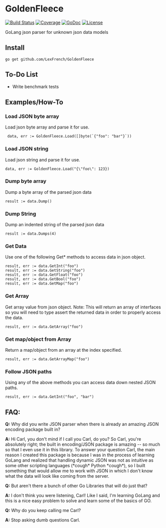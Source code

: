 # GoldenFleece
[![Build Status](https://travis-ci.org/LexFrench/GoldenFleece.svg?branch=master)](https://travis-ci.org/LexFrench/GoldenFleece)
[![Coverage](http://gocover.io/_badge/github.com/LexFrench/GoldenFleece)](http://gocover.io/github.com/LexFrench/GoldenFleece)
[![GoDoc](http://img.shields.io/badge/godoc-reference-blue.svg?style=flat)](https://godoc.org/github.com/LexFrench/GoldenFleece) [![License](https://img.shields.io/badge/license-GPL-lightgrey.svg)](https://github.com/LexFrench/GoldenFleece/blob/master/LICENSE)

GoLang json parser for unknown json data models

## Install

    go get github.com/LexFrench/GoldenFleece

## To-Do List
- Write benchmark tests

## Examples/How-To
### Load JSON byte array
Load json byte array and parse it for use.

     data, err := GoldenFleece.Load([]byte(`{"foo": "bar"}`))

### Load JSON string
Load json string and parse it for use.

    data, err := GoldenFleece.Load("{\"foo\": 123})

### Dump byte array
Dump a byte array of the parsed json data

    result := data.Dump()

### Dump String
Dump an indented string of the parsed json data

    result := data.Dumps(4)

### Get Data
Use one of the following Get* methods to access data in json object.

    result, err := data.GetInt("foo")
    result, err := data.GetString("foo")
    result, err := data.GetFloat("foo")
    result, err := data.GetBool("foo")
    result, err := data.GetMap("foo")

### Get Array
Get array value from json object.
Note: This will return an array of interfaces so you will need to type assert the returned data in order to properly access the data.

    result, err := data.GetArray("foo")

### Get map/object from Array
Return a map/object from an array at the index specified.

    result, err := data.GetArrayMap("foo")

### Follow JSON paths
Using any of the above methods you can access data down nested JSON paths.

    result, err := data.GetInt("foo", "bar")

## FAQ:
 **Q:** Why did you write JSON parser when there is already an amazing JSON encoding package built in?
 
 **A:** Hi Carl, you don't mind if I call you Carl, do you? So Carl, you're absolutely right; the built in encoding/JSON package is amazing -- so much so that I even use it in this library. To answer your question Carl, the main reason I created this package is because I was in the process of learning GoLang and realized that handling dynamic JSON was not as intuitive as some other scripting languages (\*cough* Python \*cough*), so I built something that would allow me to work with JSON in which I don't know what the data will look like coming from the server.

**Q:** But aren't there a bunch of other Go Libraries that will do just that?

**A:** I don't think you were listening, Carl! Like I said, I'm learning GoLang and this is a nice easy problem to solve and learn some of the basics of GO.

**Q:** Why do you keep calling me Carl?

**A:** Stop asking dumb questions Carl.
